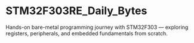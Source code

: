 # STM32F303RE_Daily_Bytes
Hands-on bare-metal programming journey with STM32F303 — exploring registers, peripherals, and embedded fundamentals from scratch.
